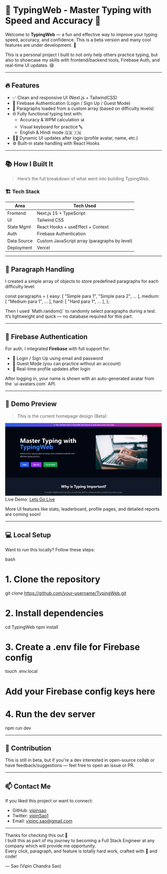 
# 🧠 TypingWeb - Master Typing with Speed and Accuracy 🚀

Welcome to **TypingWeb** — a fun and effective way to improve your typing speed, accuracy, and confidence. This is a beta version and many cool features are under development. 🎯

This is a personal project I built to not only help others practice typing, but also to showcase my skills with frontend/backend tools, Firebase Auth, and real-time UI updates. 😄

---

## 🔥 Features

- ✅ Clean and responsive UI (Next.js + TailwindCSS)
- 🔐 Firebase Authentication (Login / Sign Up / Guest Mode)
- 💬 Paragraphs loaded from a custom array (based on difficulty levels)
- 🌐 Fully functional typing test with:
  - Accuracy & WPM calculation 📊
  - Visual keyboard for practice 🔤
  - English & Hindi mode 🇬🇧 🇮🇳
- 👨‍💻 Dynamic UI updates after login (profile avatar, name, etc.)
- ⚙️ Built-in state handling with React Hooks

---

## 📚 How I Built It

> Here’s the full breakdown of what went into building TypingWeb.

### 🏗️ Tech Stack

| Area        | Tech Used                        |
|-------------|----------------------------------|
| Frontend    | Next.js 15 + TypeScript          |
| UI          | Tailwind CSS                     |
| State Mgmt  | React Hooks + useEffect + Context |
| Auth        | Firebase Authentication          |
| Data Source | Custom JavaScript array (paragraphs by level) |
| Deployment  | Vercel                           |

---

## 📂 Paragraph Handling

I created a simple array of objects to store predefined paragraphs for each difficulty level:

const paragraphs = {
  easy: [ "Simple para 1", "Simple para 2", ... ],
  medium: [ "Medium para 1", ... ],
  hard: [ "Hard para 1", ... ],
};

Then I used \`Math.random()\` to randomly select paragraphs during a test. It’s lightweight and quick — no database required for this part.

---

## 🔐 Firebase Authentication

For auth, I integrated **Firebase** with full support for:

- 🔑 Login / Sign Up using email and password
- 🧪 Guest Mode (you can practice without an account)
- 🔄 Real-time profile updates after login

After logging in, your name is shown with an auto-generated avatar from the \`ui-avatars.com\` API.

---
## 🧪 Demo Preview

> This is the current homepage design (Beta):

![TypingWeb Homepage](./Screenshot%202025-04-20%20153048.png)
Live Demo:  [Lets Go Live](typingweb-two.vercel.app)

More UI features like stats, leaderboard, profile pages, and detailed reports are coming soon!

---

## 💻 Local Setup

Want to run this locally? Follow these steps:

bash
# 1. Clone the repository
git clone https://github.com/your-username/TypingWeb.git

# 2. Install dependencies
cd TypingWeb
npm install

# 3. Create a .env file for Firebase config
touch .env.local

# Add your Firebase config keys here

# 4. Run the dev server
npm run dev

---

## 🤝 Contribution

This is still in beta, but if you're a dev interested in open-source collab or have feedback/suggestions — feel free to open an issue or PR.

---

## 📫 Contact Me

If you liked this project or want to connect:

- GitHub:  [vipinsao](https://github.com/vipinsao)
- Twitter:  [vipinSao1](https://x.com/vipinSao1)
- Email:   vipinc.sao@gmail.com

---

Thanks for checking this out 🙌  
I built this as part of my journey to becoming a Full Stack Engineer at any company which will provide me opportunity.  
Every click, paragraph, and feature is totally hard work, crafted with 💙 and code!

— Sao (Vipin Chandra Sao)
